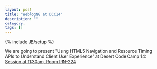 ```yaml
---
layout: post
title: "WeblogNG at DCC14"
description: ""
category: 
tags: []
---
```

{% include JB/setup %}

We are going to present "Using HTML5 Navigation and Resource Timing APIs to Understand Client User Experience" at Desert Code Camp 14: <a href="http://apr2014.desertcodecamp.com/session/999">Session at 11:30am, Room IRN-224</a>




